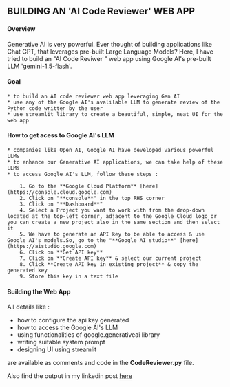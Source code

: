 ## **BUILDING AN 'AI Code Reviewer' WEB APP**

#### **Overview**
Generative AI is very powerful. Ever thought of building applications like Chat GPT, that leverages pre-built Large Language Models? Here, I have tried to build an "AI Code Reviwer " web app using Google AI's pre-built LLM 'gemini-1.5-flash'.

#### **Goal**
    * to build an AI code reviewer web app leveraging Gen AI
    * use any of the Google AI's avalilable LLM to generate review of the Python code written by the user
    * use streamlit library to create a beautiful, simple, neat UI for the web app

####  **How to get acess to Google AI's LLM**

    * companies like Open AI, Google AI have developed various powerful LLMs
    * to enhance our Generative AI applications, we can take help of these LLMs
    * to access Google AI's LLM, follow these steps :

        1. Go to the **Google Cloud Platform** [here](https://console.cloud.google.com)
        2. Click on "**console**" in the top RHS corner
        3. Click on "**Dashboard**"
        4. Select a Project you want to work with from the drop-down located at the top-left corner, adjacent to the Google Cloud logo or you can create a new project also in the same section and then select it
        5. We have to generate an API key to be able to access & use Google AI's models.So, go to the "**Google AI studio**" [here](https://aistudio.google.com)
        6. Click on **Get API key**
        7. Click on **Create API key** & select our current project
        8. Click **Create API key in existing project** & copy the generated key
        9. Store this key in a text file

#### **Building the Web App**
 
All details like :

* how to configure the api key generated
* how to access the Google AI's LLM
* using functionalities of google.generativeai library 
* writing suitable system prompt
* designing UI using streamlit

are available as comments and code in the **CodeReviewer.py** file.

Also find the output in my linkedin post [here](https://www.linkedin.com/posts/abhinaya-a-s_genai-generativeai-llm-activity-7264165971890749440-WY01?utm_source=share&utm_medium=member_desktop)



